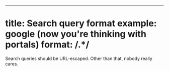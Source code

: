 ---
title: Search query format
example: google (now you're thinking with portals)
format: /.*/
===

Search queries should be URL-escaped. Other than that, nobody really cares.
